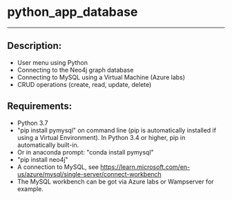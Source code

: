 # python_app_database
---
## Description:
- User menu using Python
- Connecting to the Neo4j graph database 
- Connecting to MySQL using a Virtual Machine (Azure labs)
- CRUD operations (create, read, update, delete)

## Requirements:
- Python 3.7 
- "pip install pymysql" on command line (pip is automatically installed if using a Virtual Environment). In Python 3.4 or higher, pip in automatically built-in.
- Or in anaconda prompt: "conda install pymysql"
- "pip install neo4j"
- A connection to MySQL, see https://learn.microsoft.com/en-us/azure/mysql/single-server/connect-workbench
- The MySQL workbench can be got via Azure labs or Wampserver for example.
